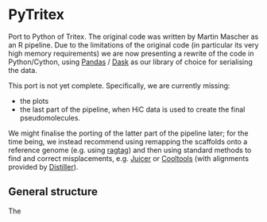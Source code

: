 # PyTritex
Port to Python of Tritex. The original code was written by Martin Mascher as an R pipeline. Due to the limitations of the original code (in particular its very high memory requirements) we are now presenting a rewrite of the code in Python/Cython, using [Pandas](https://github.com/pandas-dev/pandas/) / [Dask](https://github.com/dask/dask) as our library of choice for serialising the data.

This port is not yet complete. Specifically, we are currently missing:
- the plots
- the last part of the pipeline, when HiC data is used to create the final pseudomolecules.

We might finalise the porting of the latter part of the pipeline later; for the time being, we instead recommend using remapping the scaffolds onto a reference genome (e.g. using [ragtag](https://github.com/malonge/ragtag)) and then using standard methods to find and correct misplacements, e.g. [Juicer](https://github.com/aidenlab/juicer) or [Cooltools](https://github.com/mirnylab/cooler) (with alignments provided by [Distiller](https://github.com/mirnylab/distiller-nf)).

## General structure

The 
